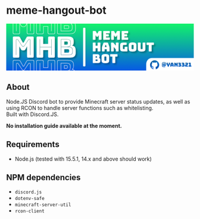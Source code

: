 # meme-hangout-bot

![Meme Hangout Bot Header](mh-bot-header.png)

## About

Node.JS Discord bot to provide Minecraft server status updates, as well as using RCON to handle server functions such as whitelisting.  
Built with Discord.JS.  

**No installation guide available at the moment.**

## Requirements
- Node.js (tested with 15.5.1, 14.x and above should work)

## NPM dependencies
- `discord.js`
- `dotenv-safe`
- `minecraft-server-util`
- `rcon-client`

